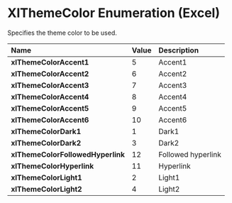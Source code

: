 
# XlThemeColor Enumeration (Excel)

Specifies the theme color to be used.



|**Name**|**Value**|**Description**|
|:-----|:-----|:-----|
|**xlThemeColorAccent1**|5|Accent1|
|**xlThemeColorAccent2**|6|Accent2|
|**xlThemeColorAccent3**|7|Accent3|
|**xlThemeColorAccent4**|8|Accent4|
|**xlThemeColorAccent5**|9|Accent5|
|**xlThemeColorAccent6**|10|Accent6|
|**xlThemeColorDark1**|1|Dark1|
|**xlThemeColorDark2**|3|Dark2|
|**xlThemeColorFollowedHyperlink**|12|Followed hyperlink|
|**xlThemeColorHyperlink**|11|Hyperlink|
|**xlThemeColorLight1**|2|Light1|
|**xlThemeColorLight2**|4|Light2|
